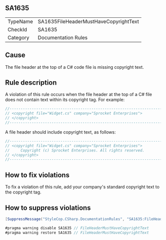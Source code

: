﻿## SA1635

<table>
<tr>
  <td>TypeName</td>
  <td>SA1635FileHeaderMustHaveCopyrightText</td>
</tr>
<tr>
  <td>CheckId</td>
  <td>SA1635</td>
</tr>
<tr>
  <td>Category</td>
  <td>Documentation Rules</td>
</tr>
</table>

## Cause

The file header at the top of a C# code file is missing copyright text.

## Rule description

A violation of this rule occurs when the file header at the top of a C# file does not contain text within its copyright tag. For example:

```csharp
//-----------------------------------------------------------------------
// <copyright file="Widget.cs" company="Sprocket Enterprises">
// </copyright>
//-----------------------------------------------------------------------
```

A file header should include copyright text, as follows:

```csharp
//-----------------------------------------------------------------------
// <copyright file="Widget.cs" company="Sprocket Enterprises">
//     Copyright (c) Sprocket Enterprises. All rights reserved.
// </copyright>
//-----------------------------------------------------------------------
```

## How to fix violations

To fix a violation of this rule, add your company's standard copyright text to the copyright tag.

## How to suppress violations

```csharp
[SuppressMessage("StyleCop.CSharp.DocumentationRules", "SA1635:FileHeaderMustHaveCopyrightText", Justification = "Reviewed.")]
```

```csharp
#pragma warning disable SA1635 // FileHeaderMustHaveCopyrightText
#pragma warning restore SA1635 // FileHeaderMustHaveCopyrightText
```
